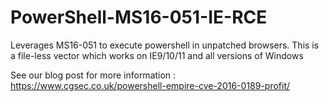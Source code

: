 # PowerShell-MS16-051-IE-RCE
Leverages MS16-051 to execute powershell in unpatched browsers. This is a file-less vector which works on IE9/10/11 and all versions of Windows

See our blog post for more information : https://www.cgsec.co.uk/powershell-empire-cve-2016-0189-profit/
